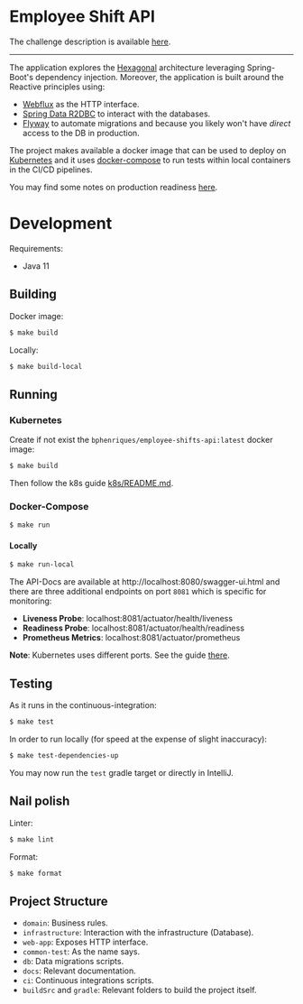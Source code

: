# Employee Shift API

The challenge description is available [here](docs/challenge.md).

---

The application explores the [Hexagonal](https://en.wikipedia.org/wiki/Hexagonal_architecture_(software)) architecture 
leveraging Spring-Boot's dependency injection. Moreover, the application is built around the Reactive principles using:
- [Webflux](https://docs.spring.io/spring-framework/docs/current/reference/html/web-reactive.html) as the HTTP interface.
- [Spring Data R2DBC](https://spring.io/projects/spring-data-r2dbc) to interact with the databases.
- [Flyway](https://flywaydb.org/) to automate migrations and because you likely won't have *direct* access to the DB in production.

The project makes available a docker image that can be used to deploy on [Kubernetes](k8s/README.md) and it uses 
[docker-compose](https://docs.docker.com/compose/) to run tests within local containers in the CI/CD pipelines.

You may find some notes on production readiness [here](docs/production-checklist.md).

# Development

Requirements:
- Java 11

## Building

Docker image:
```sh
$ make build
```

Locally:
```sh
$ make build-local
```

## Running

### Kubernetes

Create if not exist the `bphenriques/employee-shifts-api:latest` docker image:
```sh
$ make build
```

Then follow the k8s guide [k8s/README.md](k8s/README.md).

### Docker-Compose

```sh
$ make run
```

#### Locally

```sh
$ make run-local
```

The API-Docs are available at http://localhost:8080/swagger-ui.html and there are three additional endpoints on port `8081` which is specific for monitoring:
- **Liveness Probe**: localhost:8081/actuator/health/liveness
- **Readiness Probe**: localhost:8081/actuator/health/readiness
- **Prometheus Metrics**: localhost:8081/actuator/prometheus

**Note**: Kubernetes uses different ports. See the guide [there](k8s/README.md).

## Testing

As it runs in the continuous-integration:
```sh
$ make test
```

In order to run locally (for speed at the expense of slight inaccuracy):
```sh
$ make test-dependencies-up
```

You may now run the `test` gradle target or directly in IntelliJ.

## Nail polish

Linter:
```sh
$ make lint
```

Format:
```sh
$ make format
```

## Project Structure

* `domain`: Business rules.
* `infrastructure`: Interaction with the infrastructure (Database).
* `web-app`: Exposes HTTP interface.
* `common-test`: As the name says.
* `db`: Data migrations scripts.
* `docs`: Relevant documentation.
* `ci`: Continuous integrations scripts.
* `buildSrc` and `gradle`: Relevant folders to build the project itself.
